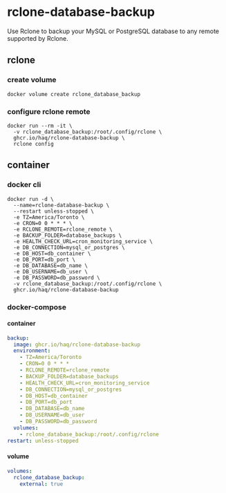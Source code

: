 # rclone-database-backup

Use Rclone to backup your MySQL or PostgreSQL database to any remote supported by Rclone.

## rclone

### create volume
```shell
docker volume create rclone_database_backup
```

### configure rclone remote
```shell
docker run --rm -it \
  -v rclone_database_backup:/root/.config/rclone \
  ghcr.io/haq/rclone-database-backup \
  rclone config
```

## container

### docker cli

```shell
docker run -d \
  --name=rclone-database-backup \
  --restart unless-stopped \
  -e TZ=America/Toronto \
  -e CRON=0 0 * * * \
  -e RCLONE_REMOTE=rclone_remote \
  -e BACKUP_FOLDER=database_backups \
  -e HEALTH_CHECK_URL=cron_monitoring_service \
  -e DB_CONNECTION=mysql_or_postgres \
  -e DB_HOST=db_container \
  -e DB_PORT=db_port \
  -e DB_DATABASE=db_name \
  -e DB_USERNAME=db_user \
  -e DB_PASSWORD=db_password \
  -v rclone_database_backup:/root/.config/rclone \
  ghcr.io/haq/rclone-database-backup
```

### docker-compose

#### container
```yaml
backup:
  image: ghcr.io/haq/rclone-database-backup
  environment:
    - TZ=America/Toronto
    - CRON=0 0 * * *
    - RCLONE_REMOTE=rclone_remote
    - BACKUP_FOLDER=database_backups
    - HEALTH_CHECK_URL=cron_monitoring_service
    - DB_CONNECTION=mysql_or_postgres 
    - DB_HOST=db_container
    - DB_PORT=db_port
    - DB_DATABASE=db_name
    - DB_USERNAME=db_user
    - DB_PASSWORD=db_password
  volumes:
    - rclone_database_backup:/root/.config/rclone
restart: unless-stopped
```

#### volume
```yaml
volumes:
  rclone_database_backup:
    external: true
```
